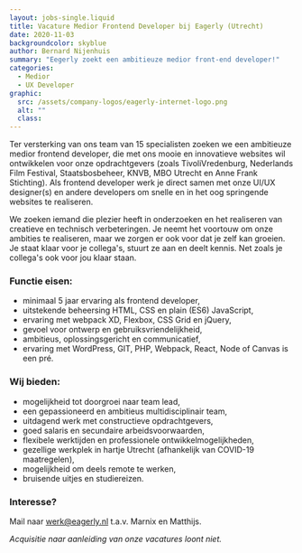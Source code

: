 ```yaml
---
layout: jobs-single.liquid
title: Vacature Medior Frontend Developer bij Eagerly (Utrecht)
date: 2020-11-03
backgroundcolor: skyblue
author: Bernard Nijenhuis
summary: "Eegerly zoekt een ambitieuze medior front-end developer!"
categories:
  - Medior
  - UX Developer
graphic:
  src: /assets/company-logos/eagerly-internet-logo.png
  alt: ""
  class:
---
```


Ter versterking van ons team van 15 specialisten zoeken we een ambitieuze medior frontend developer, die met ons mooie en innovatieve websites wil ontwikkelen voor onze opdrachtgevers (zoals TivoliVredenburg, Nederlands Film Festival, Staatsbosbeheer, KNVB, MBO Utrecht en Anne Frank Stichting). Als frontend developer werk je direct samen met onze UI/UX designer(s) en andere developers om snelle en in het oog springende websites te realiseren.

We zoeken iemand die plezier heeft in onderzoeken en het realiseren van creatieve en technisch verbeteringen. Je neemt het voortouw om onze ambities te realiseren, maar we zorgen er ook voor dat je zelf kan groeien. Je staat klaar voor je collega's, stuurt ze aan en deelt kennis. Net zoals je collega's ook voor jou klaar staan.

### Functie eisen:

- minimaal 5 jaar ervaring als frontend developer,
- uitstekende beheersing HTML, CSS en plain (ES6) JavaScript,
- ervaring met webpack XD, Flexbox, CSS Grid en jQuery,
- gevoel voor ontwerp en gebruiksvriendelijkheid,
- ambitieus, oplossingsgericht en communicatief,
- ervaring met WordPress, GIT, PHP, Webpack, React, Node of Canvas is een pré.

### Wij bieden:

- mogelijkheid tot doorgroei naar team lead,
- een gepassioneerd en ambitieus multidisciplinair team,
- uitdagend werk met constructieve opdrachtgevers,
- goed salaris en secundaire arbeidsvoorwaarden,
- flexibele werktijden en professionele ontwikkelmogelijkheden,
- gezellige werkplek in hartje Utrecht (afhankelijk van COVID-19 maatregelen),
- mogelijkheid om deels remote te werken,
- bruisende uitjes en studiereizen.

### Interesse?

Mail naar [werk@eagerly.nl](mailto:werk@eagerly.nl) t.a.v. Marnix en Matthijs.

_Acquisitie naar aanleiding van onze vacatures loont niet._
